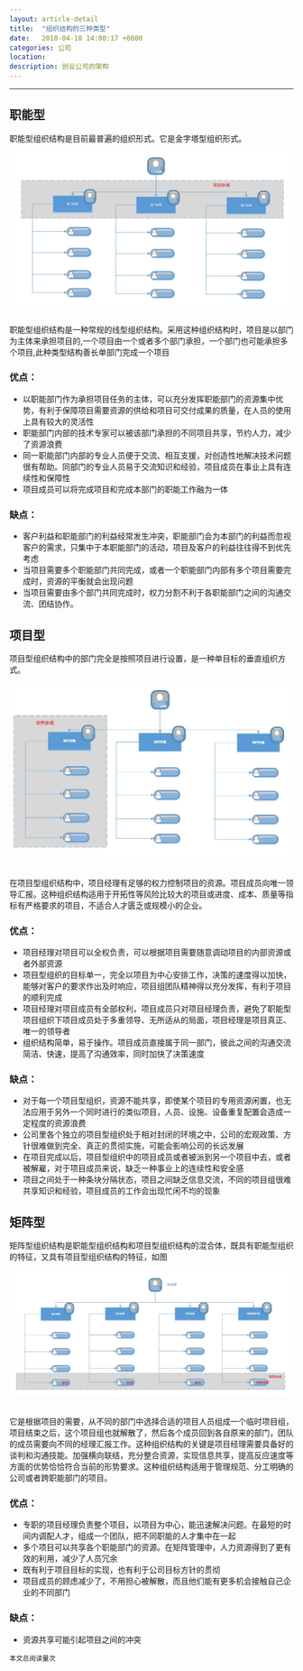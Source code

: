 ```yaml
---
layout: article-detail
title:  "组织结构的三种类型"
date:   2018-04-18 14:00:17 +0800
categories: 公司
location: 
description: 创业公司的架构
---
```

---

## 职能型
   职能型组织结构是目前最普遍的组织形式。它是金字塔型组织形式。
   
   <div align="center">
	<img src="/images/company/architecture/project/zhineng.jpg" title="职能型组织结构"/>
   </div>
   <br>
   
   职能型组织结构是一种常规的线型组织结构。采用这种组织结构时，项目是以部门为主体来承担项目的,一个项目由一个或者多个部门承担，一个部门也可能承担多个项目,此种类型结构善长单部门完成一个项目
   
###   优点：
   
- 以职能部门作为承担项目任务的主体，可以充分发挥职能部门的资源集中优势，有利于保障项目需要资源的供给和项目可交付成果的质量，在人员的使用上具有较大的灵活性
- 职能部门内部的技术专家可以被该部门承担的不同项目共享，节约人力，减少了资源浪费
- 同一职能部门内部的专业人员便于交流、相互支援，对创造性地解决技术问题很有帮助。同部门的专业人员易于交流知识和经验，项目成员在事业上具有连续性和保障性
- 项目成员可以将完成项目和完成本部门的职能工作融为一体

###   缺点：

- 客户利益和职能部门的利益经常发生冲突，职能部门会为本部门的利益而忽视客户的需求，只集中于本职能部门的活动，项目及客户的利益往往得不到优先考虑
- 当项目需要多个职能部门共同完成，或者一个职能部门内部有多个项目需要完成时，资源的平衡就会出现问题
- 当项目需要由多个部门共同完成时，权力分割不利于各职能部门之间的沟通交流、团结协作。


## 项目型

项目型组织结构中的部门完全是按照项目进行设置，是一种单目标的垂直组织方式。

   <div align="center">
	<img src="/images/company/architecture/project/xiangmu.jpg" title="项目型组织结构"/>
   </div>
   <br>

在项目型组织结构中，项目经理有足够的权力控制项目的资源。项目成员向唯一领导汇报。这种组织结构适用于开拓性等风险比较大的项目或进度、成本、质量等指标有严格要求的项目，不适合人才匮乏或规模小的企业。

###   优点：

- 项目经理对项目可以全权负责，可以根据项目需要随意调动项目的内部资源或者外部资源
- 项目型组织的目标单一，完全以项目为中心安排工作，决策的速度得以加快，能够对客户的要求作出及时响应，项目组团队精神得以充分发挥，有利于项目的顺利完成
- 项目经理对项目成员有全部权利，项目成员只对项目经理负责，避免了职能型项目组织下项目成员处于多重领导、无所适从的局面，项目经理是项目真正、唯一的领导者
- 组织结构简单，易于操作。项目成员直接属于同一部门，彼此之间的沟通交流简洁、快速，提高了沟通效率，同时加快了决策速度

###   缺点：

- 对于每一个项目型组织，资源不能共享，即使某个项目的专用资源闲置，也无法应用于另外一个同时进行的类似项目，人员、设施、设备重复配置会造成一定程度的资源浪费
- 公司里各个独立的项目型组织处于相对封闭的环境之中，公司的宏观政策、方针很难做到完全、真正的贯彻实施，可能会影响公司的长远发展
- 在项目完成以后，项目型组织中的项目成员或者被派到另一个项目中去，或者被解雇，对于项目成员来说，缺乏一种事业上的连续性和安全感
- 项目之间处于一种条块分隔状态，项目之间缺乏信息交流，不同的项目组很难共享知识和经验，项目成员的工作会出现忙闲不均的现象

## 矩阵型

矩阵型组织结构是职能型组织结构和项目型组织结构的混合体，既具有职能型组织的特征，又具有项目型组织结构的特征，如图

   <div align="center">
	<img src="/images/company/architecture/project/juzheng.jpg" title="矩阵型组织结构"/>
   </div>
   <br>

它是根据项目的需要，从不同的部门中选择合适的项目人员组成一个临时项目组，项目结束之后，这个项目组也就解散了，然后各个成员回到各自原来的部门，团队的成员需要向不同的经理汇报工作。这种组织结构的关键是项目经理需要具备好的谈判和沟通技能。加强横向联结，充分整合资源，实现信息共享，提高反应速度等方面的优势恰恰符合当前的形势要求。这种组织结构适用于管理规范、分工明确的公司或者跨职能部门的项目。

###   优点：

- 专职的项目经理负责整个项目，以项目为中心，能迅速解决问题。在最短的时间内调配人才，组成一个团队，把不同职能的人才集中在一起
- 多个项目可以共享各个职能部门的资源。在矩阵管理中，人力资源得到了更有效的利用，减少了人员冗余
- 既有利于项目目标的实现，也有利于公司目标方针的贯彻
- 项目成员的顾虑减少了，不用担心被解散，而且他们能有更多机会接触自己企业的不同部门

###   缺点：

- 资源共享可能引起项目之间的冲突

>
  <small>本文总阅读量<span id="busuanzi_value_page_pv"></span>次</small>












